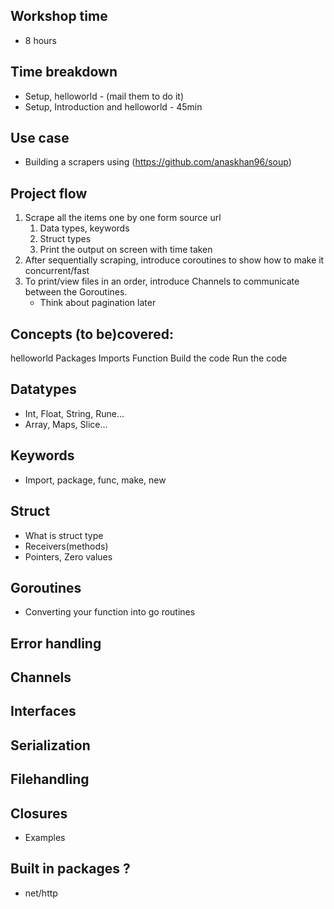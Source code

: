 ## Workshop time
* 8 hours

## Time breakdown
* Setup, helloworld - (mail them to do it)
* Setup, Introduction and helloworld - 45min

## Use case
* Building a scrapers using (https://github.com/anaskhan96/soup)

## Project flow
1. Scrape all the items one by one form source url
    1. Data types, keywords
    2. Struct types
    3. Print the output on screen with time taken
2. After sequentially scraping, introduce coroutines to show how to make it concurrent/fast
3. To print/view files in an order, introduce Channels to communicate between the Goroutines.
    * Think about pagination later

## Concepts (to be)covered:

helloworld
Packages
Imports
Function
Build the code
Run the code


## Datatypes
* Int, Float, String, Rune...
* Array, Maps, Slice...

## Keywords
* Import, package, func, make, new

## Struct
* What is struct type
* Receivers(methods)
* Pointers, Zero values

## Goroutines
* Converting your function into go routines

## Error handling

## Channels

## Interfaces

## Serialization

## Filehandling

## Closures
* Examples

## Built in packages ?
* net/http



